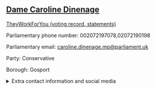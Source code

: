 ## <a href="https://members.parliament.uk/member/4008/contact">Dame Caroline Dinenage</a>

<a href="https://www.theyworkforyou.com/mp/24873/caroline_dinenage/gosport">TheyWorkForYou (voting record, statements)</a> 

Parliamentary phone number: 002072197078,02072190198 

Parliamentary email: caroline.dinenage.mp@parliament.uk 

Party: Conservative 

Borough: Gosport 

<details><summary>Extra contact information and social media</summary> 
<li>Website: http://caroline4gosport.co.uk/</li>
<li>Twitter: https://twitter.com/cj_dinenage</li>
<li>Constituency office phone number: 02392522121</li>
<li>Constituency office email:</li>
<li>Facebook:</li>
<li>Instagram:</li>
<li>Youtube:</li>
<li>Linkedin:</li>
<li>Government department phone number:</li>
<li>Government department email:</li>
<li>Threads:</li>
<li>Party office phone number:</li>
<li>Party office email:</li>
<li>Tiktok:</li>
</details>